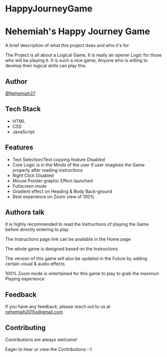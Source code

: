# HappyJourneyGame

# Nehemiah's Happy Journey Game

A brief description of what this project does and who it's for

The Project is all about a Logical Game, It is really an opener Logic for those who will be playing
it. It is such a nice game, Anyone who is willing to develop their logical skills can play this.




## Author

[@Nehemiah27](https://github.com/Nehemiah27)



## Tech Stack

- HTML
- CSS
- JavaScript



## Features

- Text Selection/Text copying feature Disabled
- Core Logic is in the Minds of the user if user imagines the Game properly after reading instructions
- Right Click Disabled
- Mouse Pointer graphic Effect launched
- Fullscreen mode
- Gradient effect on Heading & Body Back-ground
- Best experience on Zoom view of 100%



## Authors talk
It is highly recommended to read the Instructions of playing the Game before directly entering to play

The Instructions page link can be available in the Home page

The whole game is designed based on the Instructions 

The version of this game will also be updated in the Future by adding certain visual & audio effects

100% Zoom mode is entertained for this game to play to grab the maximun Playing experience




## Feedback

If you have any feedback, please reach out to us at nehemiah2015s@gmail.com




## Contributing

Contributions are always welcome!

Eager to hear or view the Contributions :-)

